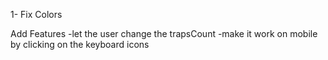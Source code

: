 1- Fix Colors

Add Features
-let the user change the trapsCount
-make it work on mobile by clicking on the keyboard icons
